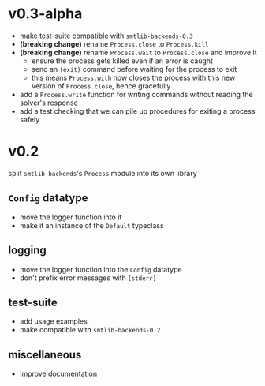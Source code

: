 # v0.3-alpha
- make test-suite compatible with `smtlib-backends-0.3`
- **(breaking change)** rename `Process.close` to `Process.kill`
- **(breaking change)** rename `Process.wait` to `Process.close` and improve it
  - ensure the process gets killed even if an error is caught
  - send an `(exit)` command before waiting for the process to exit
  - this means `Process.with` now closes the process with this new version of
    `Process.close`, hence gracefully
- add a `Process.write` function for writing commands without reading the
  solver's response
- add a test checking that we can pile up procedures for exiting a process
  safely

# v0.2
split `smtlib-backends`'s `Process` module into its own library
## `Config` datatype
- move the logger function into it
- make it an instance of the `Default` typeclass
## logging
- move the logger function into the `Config` datatype 
- don't prefix error messages with `[stderr]`
## test-suite
- add usage examples
- make compatible with `smtlib-backends-0.2`
## miscellaneous
- improve documentation

